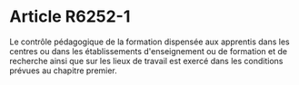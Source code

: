# Article R6252-1

  
Le contrôle pédagogique de la formation dispensée aux apprentis dans les centres ou dans les établissements d'enseignement ou de formation et de recherche ainsi que sur les lieux de travail est exercé dans les conditions prévues au chapitre premier.